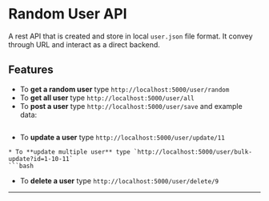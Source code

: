 # Random User API
A rest API that is created and store in local `user.json` file format. It convey through URL and interact as a direct backend.

## Features
* To **get a random user** type `http://localhost:5000/user/random`
* To **get all user** type `http://localhost:5000/user/all`
* To **post a user** type `http://localhost:5000/user/save` and example data:
```bash

```
* To **update a user** type `http://localhost:5000/user/update/11`

```
* To **update multiple user** type `http://localhost:5000/user/bulk-update?id=1-10-11`
```bash
```
* To **delete a user** type `http://localhost:5000/user/delete/9`
---